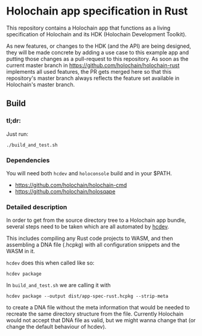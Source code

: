 # Holochain app specification in Rust
This repository contains a Holochain app that functions as a living specification of Holochain and its HDK (Holochain Development Toolkit).

As new features, or changes to the HDK (and the API) are being designed, they will be made concrete by adding a use case to this example app and putting those changes as a pull-request to this repository. As soon as the current master branch in https://github.com/holochain/holochain-rust implements all used features, the PR gets merged here so that this repository's master branch always reflects the feature set available in Holochain's master branch.


## Build

### tl;dr:

Just run:

```
./build_and_test.sh
```

### Dependencies

You will need both `hcdev` and `holoconsole` build and in your $PATH.
* https://github.com/holochain/holochain-cmd
* https://github.com/holochain/holosqape

### Detailed description

In order to get from the source directory tree to a Holochain app bundle, several steps need to be taken which are all automated by [hcdev](https://github.com/holochain/holochain-cmd).

This includes compiling any Rust code projects to WASM, and then assembling a DNA file (.hcpkg) with all configuration snippets and the WASM in it.

`hcdev` does this when called like so:

```
hcdev package
```

In `build_and_test.sh` we are calling it with

```
hcdev package --output dist/app-spec-rust.hcpkg --strip-meta
```

to create a DNA file without the meta information that would be needed to recreate the same directory structure from the file. Currently Holochain would not accept that DNA file as valid, but we might wanna change that (or change the default behaviour of hcdev).
